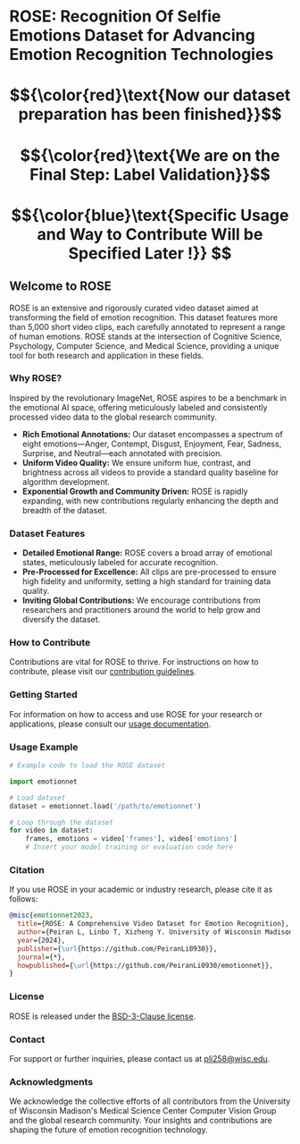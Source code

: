 # ROSE: Recognition Of Selfie Emotions Dataset for Advancing Emotion Recognition Technologies


# $${\color{red}\text{Now our dataset preparation has been finished}}$$ 
# $${\color{red}\text{We are on the Final Step: Label Validation}}$$ 
# $${\color{blue}\text{Specific Usage and Way to Contribute Will be Specified Later !}} $$

## Welcome to ROSE

ROSE is an extensive and rigorously curated video dataset aimed at transforming the field of emotion recognition. This dataset features more than 5,000 short video clips, each carefully annotated to represent a range of human emotions. ROSE stands at the intersection of Cognitive Science, Psychology, Computer Science, and Medical Science, providing a unique tool for both research and application in these fields.

### Why ROSE?

Inspired by the revolutionary ImageNet, ROSE aspires to be a benchmark in the emotional AI space, offering meticulously labeled and consistently processed video data to the global research community.

- **Rich Emotional Annotations:** Our dataset encompasses a spectrum of eight emotions—Anger, Contempt, Disgust, Enjoyment, Fear, Sadness, Surprise, and Neutral—each annotated with precision.
- **Uniform Video Quality:** We ensure uniform hue, contrast, and brightness across all videos to provide a standard quality baseline for algorithm development.
- **Exponential Growth and Community Driven:** ROSE is rapidly expanding, with new contributions regularly enhancing the depth and breadth of the dataset.

### Dataset Features

- **Detailed Emotional Range:** ROSE covers a broad array of emotional states, meticulously labeled for accurate recognition.
- **Pre-Processed for Excellence:** All clips are pre-processed to ensure high fidelity and uniformity, setting a high standard for training data quality.
- **Inviting Global Contributions:** We encourage contributions from researchers and practitioners around the world to help grow and diversify the dataset.

### How to Contribute

Contributions are vital for ROSE to thrive. For instructions on how to contribute, please visit our [contribution guidelines](#).

### Getting Started

For information on how to access and use ROSE for your research or applications, please consult our [usage documentation](#).

### Usage Example

```python
# Example code to load the ROSE dataset

import emotionnet

# Load dataset
dataset = emotionnet.load('/path/to/emotionnet')

# Loop through the dataset
for video in dataset:
    frames, emotions = video['frames'], video['emotions']
    # Insert your model training or evaluation code here
```

### Citation
If you use ROSE in your academic or industry research, please cite it as follows:

```bibtex
@misc{emotionnet2023,
  title={ROSE: A Comprehensive Video Dataset for Emotion Recognition},
  author={Peiran L, Linbo T, Xizheng Y. University of Wisconsin Madison},
  year={2024},
  publisher={\url{https://github.com/PeiranLi0930}},
  journal={*},
  howpublished={\url{https://github.com/PeiranLi0930/emotionnet}},
}
```

### License
ROSE is released under the [BSD-3-Clause license](LICENSE).

### Contact
For support or further inquiries, please contact us at [pli258@wisc.edu](mailto:pli258@wisc.edu).

### Acknowledgments
We acknowledge the collective efforts of all contributors from the University of Wisconsin Madison's Medical Science Center Computer Vision Group and the global research community. Your insights and contributions are shaping the future of emotion recognition technology.
